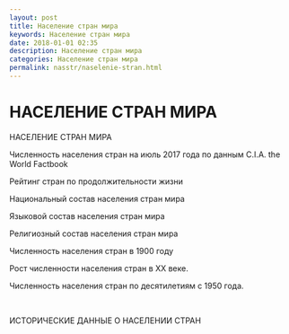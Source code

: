```yaml
---
layout: post
title: Население стран мира
keywords: Население стран мира
date: 2018-01-01 02:35
description: Население стран мира
categories: Население стран мира
permalink: nasstr/naselenie-stran.html
---
```


# НАСЕЛЕНИЕ СТРАН МИРА



НАСЕЛЕНИЕ СТРАН МИРА


Численность населения стран на июль 2017 года по данным C.I.A. the World Factbook


Рейтинг стран по продолжительности жизни



Национальный состав населения стран мира


Языковой состав населения стран мира


Религиозный состав населения стран мира



Численность населения стран в 1900 году


Рост численности населения стран в XX веке.


Численность населения стран по десятилетиям с 1950 года.


 


ИСТОРИЧЕСКИЕ ДАННЫЕ О НАСЕЛЕНИИ СТРАН


			
